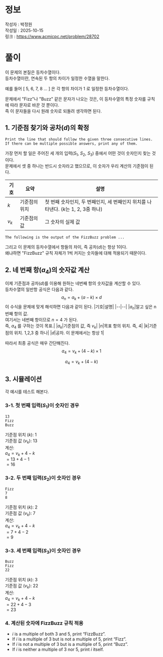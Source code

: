 # 정보
작성자 : 박정원 <br/>
작성일 : 2025-10-15 <br/>
링크 : https://www.acmicpc.net/problem/28702

# 풀이
이 문제의 본질은 등차수열이다. <br/>
등차수열이란, 연속된 두 항의 차이가 일정한 수열을 말한다.

예를 들어 [ 5, 6, 7, 8 ... ] 은 각 항의 차이가 1 로 일정한 등차수열이다.

문제에서 "Fizz"나 "Buzz" 같은 문자가 나오는 것은, 이 등차수열의 특정 숫자를 규칙에 따라 문자로 바꾼 것 뿐이다. <br/>
즉 이 문자들을 다시 원래 숫자로 되돌려 생각하면 된다.
## 1. 기준점 찾기와 공차($d$)의 확정
```
Print the line that should follow the given three consecutive lines. 
If there can be multiple possible answers, print any of them.
```
가장 먼저 할 일은 주어진 세 개의 입력($S_1$, $S_2$, $S_3$) 중에서 어떤 것이 숫자인지 찾는 것이다. <br/>
문제에서 셋 중 하나는 반드시 숫자라고 했으므로, 이 숫자가 우리 계산의 기준점이 된다.

|기호|요약|설명|
|--|--|--|
|$k$|기준점의 위치|첫 번째 숫자인지, 두 번째인지, 세 번째인지 위치를 나타낸다. ($k$는 1, 2, 3중 하나)|
|$v_k$|기준점의 값|그 숫자의 실제 값|

```
The following is the output of the FizzBuzz problem ...
```
그리고 이 문제의 등차수열에서 항들의 차이, 즉 공차($d$)는 항상 1이다. <br/>
왜냐하면 "FizzBuzz" 규칙 자체가 1씩 커지는 숫자들에 대해 적용되기 때문이다.

## 2. 네 번째 항($a_4$)의 숫자값 계산
이제 기준점과 공차($d$)를 이용해 원하는 네번째 항의 숫자값을 계산할 수 있다. <br/>
등차수열의 일반항 공식은 다음과 같다. <br/>
$$a_n=a_k+(a-k) \times d$$
이 수식을 문제에 맞게 해석하면 다음과 같이 된다.
|기호|설명|
|--|--|
|$a_n$|알고 싶은 n번째 항의 값. <br/>여기서는 네번째 항이므로 $n=4$ 가 된다. <br/>즉, $a_4$ 를 구하는 것이 목표.|
|$a_k$|기준점의 값, 즉 $v_k$|
|$n$|목표 항의 위치. 즉, 4|
|$k$|기준점의 위치. 1,2,3 중 하나|
|$d$|공차. 이 문제에서는 항상 1|

따라서 최종 공식은 매우 간단해진다.<br/>
$$a_4=v_k+(4-k) \times 1$$

$$a_4=v_k+(4-k)$$

## 3. 시뮬레이션
각 예시를 테스트 해본다.
### 3-1. 첫 번째 입력($S_1$)이 숫자인 경우
```
13
Fizz
Buzz
```
기준점 위치 ($k$): 1 <br/>
기준점 값 ($v_k$): 13 <br/>
계산: <br/>
$a_4=v_k+4-k$<br/>
$=13+4-1$<br/>
$=16$

### 3-2. 두 번째 입력($S_2$)이 숫자인 경우
```
Fizz
7
8
```
기준점 위치 ($k$): 2 <br/>
기준점 값 ($v_k$): 7 <br/>
계산: <br/>
$a_4=v_k+4-k$<br/>
$=7+4-2$<br/>
$=9$

### 3-3. 세 번째 입력($S_3$)이 숫자인 경우
```
Buzz
Fizz
22
```
기준점 위치 ($k$): 3 <br/>
기준점 값 ($v_k$): 22 <br/>
계산: <br/>
$a_4=v_k+4-k$<br/>
$=22+4-3$<br/>
$=23$

### 4. 계산된 숫자에 FizzBuzz 규칙 적용
- $i$ is a multiple of both $3$ and $5$, print “FizzBuzz”.
- If $i$ is a multiple of $3$ but is not a multiple of $5$, print “Fizz”.
- If $i$ is not a multiple of $3$ but is a multiple of $5$, print “Buzz”.
- If $i$ is neither a multiple of $3$ nor $5$, print $i$ itself.